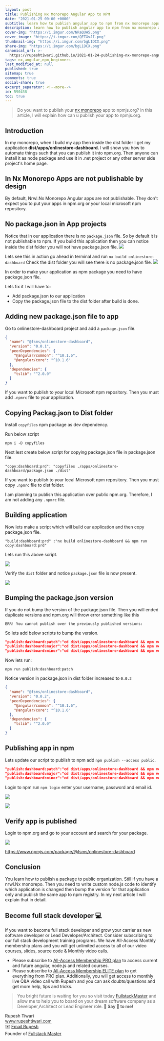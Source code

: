 ```yaml
---
layout: post
title: Publishing Nx Monorepo Angular App to NPM
date: "2021-01-25 00:00 +0000"
subtitle: learn how to publish angular app to npm from nx monorepo apps
description: learn how to publish angular app to npm from nx monorepo apps
cover-img: "https://i.imgur.com/NRaQUA5.png"
cover_image: "https://i.imgur.com/QETXvJI.png"
thumbnail-img: "https://i.imgur.com/bgL1DCX.png"
share-img: "https://i.imgur.com/bgL1DCX.png"
canonical_url: >-
  https://rupeshtiwari.github.io/2021-01-24-publishing-nx-monorepo-angular-app-to-npm/
tags: nx,angular,npm,beginners
last_modified_at: null
published: true
sitemap: true
comments: true
social-share: true
excerpt_separator: <!--more-->
id: 590438
toc: true
---
```


> Do you want to publish your [nx monorepo](https://nx.dev) app to npmjs.org? In
> this article, I will explain how can u publish your app to npmjs.org.

## Introduction

In my monorepo, when I build my app then inside the dist folder I get my
application **dist/apps/onlinestore-dashboard**. I will show you how to automate
things such that you can publish it into npm.org. Then anyone can install it as
node package and use it in .net project or any other server side project's home
page.

## In Nx Monorepo Apps are not publishable by design

By default, Nrwl.Nx Monorepo Angular apps are not publishable. They don't expect
you to put your apps in npm.org or your local microsoft npm repository.

## No package.json in App projects

Notice that in our application there is no `package.json` file. So by default it
is not publishable to npm. If you build this application then you can notice
inside the dist folder you will not have package.json file.
![](https://i.imgur.com/kCdTCxu.png)

Lets see this in action go ahead in terminal and run
`nx build onlinestore-dashboard` Check the dist folder you will see there is no
package.json file. ![](https://i.imgur.com/sgqkBVO.png)

In order to make your application as npm package you need to have package.json
file.

Lets fix it I will have to:

- Add package.json to our application
- Copy the package.json file to the dist folder after build is done.

## Adding new package.json file to app

Go to onlinestore-dashboard project and add a `package.json` file.

```json
{
  "name": "@fsms/onlinestore-dashboard",
  "version": "0.0.1",
  "peerDependencies": {
    "@angular/common": "^10.1.6",
    "@angular/core": "^10.1.6"
  },
  "dependencies": {
    "tslib": "^2.0.0"
  }
}
```

If you want to publish to your local Microsoft npm repository. Then you must add
`.npmrc` file to your application.

## Copying Packag.json to Dist folder

Install `copyfiles` npm package as dev dependency.

Run below script

`npm i -D copyfiles`

Next lest create below script for copying package.json file in package.json
file.

`"copy:dashboard:prd": "copyfiles ./apps/onlinestore-dashboard/package.json ./dist"`

If you want to publish to your local Microsoft npm repository. Then you must
copy `.npmrc` file to dist folder.

I am planning to publish this application over public npm.org. Therefore, I am
not adding any `.npmrc` file.

## Building application

Now lets make a script which will build our application and then copy
package.json file.

`"build:dashboard:prd" :"nx build onlinestore-dashboard && npm run copy:dashboard:prd"`

Lets run this above script.

![](https://i.imgur.com/aALuog2.png)

Verify the `dist` folder and notice `package.json` file is now present.

![](https://i.imgur.com/oL4w0cM.png)

## Bumping the package.json version

If you do not bump the version of the package.json file. Then you will ended
duplicate versions and npm.org will throw error something like this

```error
ERR! You cannot publish over the previously published versions:
```

So lets add below scripts to bump the version.

```json
"publish:dashboard:patch":"cd dist/apps/onlinestore-dashboard && npm version patch --force",
"publish:dashboard:major":"cd dist/apps/onlinestore-dashboard && npm version patch --force",
"publish:dashboard:minor":"cd dist/apps/onlinestore-dashboard && npm version patch --force"
```

Now lets run:

`npm run publish:dashboard:patch`

Notice version in package.json in dist folder increased to `0.0.2`

```json
{
  "name": "@fsms/onlinestore-dashboard",
  "version": "0.0.2",
  "peerDependencies": {
    "@angular/common": "^10.1.6",
    "@angular/core": "^10.1.6"
  },
  "dependencies": {
    "tslib": "^2.0.0"
  }
}
```

## Publishing app in npm

Lets update our script to publish to npm add `npm publish --access public`.

```json
"publish:dashboard:patch":"cd dist/apps/onlinestore-dashboard && npm version patch --force && npm publish --access public",
"publish:dashboard:major":"cd dist/apps/onlinestore-dashboard && npm version patch --force && npm publish --access public",
"publish:dashboard:minor":"cd dist/apps/onlinestore-dashboard && npm version patch --force && npm publish --access public"
```

Login to npm run `npm login` enter your username, password and email id.

![](https://i.imgur.com/3SYfX88.png)

![](https://i.imgur.com/ZlSMJYx.png)

## Verify app is published

Login to npm.org and go to your account and search for your package.

![](https://i.imgur.com/g5sT0vr.png)

https://www.npmjs.com/package/@fsms/onlinestore-dashboard

## Conclusion

You learn how to publish a package to public organization. Still if you have a
nrwl.Nx monorepo. Then you need to write custom node.js code to identify which
application is changed then bump the version for that application only and
publish the same app to npm registry. In my next article I will explain that in
detail.

## Become full stack developer 💻

If you want to become full stack developer and grow your carrier as new software
developer or Lead Developer/Architect. Consider subscribing to our full stack
development training programs. We have All-Access Monthly membership plans and
you will get unlimited access to all of our video courses, slides, source code &
Monthly video calls.

- Please subscribe to
  [All-Access Membership PRO plan](https://www.fullstackmaster.net/pro) to
  access current and future angular, node.js and related courses.
- Please subscribe to
  [All-Access Membership ELITE plan](https://www.fullstackmaster.net/elite) to
  get everything from PRO plan. Additionally, you will get access to monthly
  live Q&A video call with Rupesh and you can ask doubts/questions and get more
  help, tips and tricks.

> You bright future is waiting for you so visit today
> [FullstackMaster](www.fullstackmaster.net) and allow me to help you to board
> on your dream software company as a Developer,Architect or Lead Engineer role.
**💖 Say 👋 to me!**

<div> 
Rupesh Tiwari </div><div>
<a href="https://www.rupeshtiwari.com"> www.rupeshtiwari.com</a> </div><div>
✉️ <a href="mailto:fullstackmaster1@gmail.com?subject=Hi"> Email Rupesh</a> </div><div>
Founder of <a href="https://www.fullstackmaster.net"> Fullstack Master</a></div><div>
</div>

